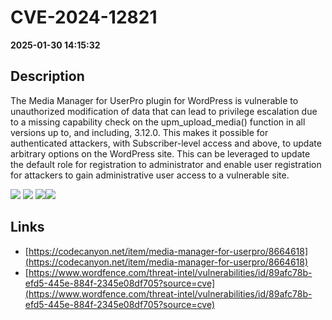# CVE-2024-12821

**2025-01-30 14:15:32**

## Description
The Media Manager for UserPro plugin for WordPress is vulnerable to unauthorized modification of data that can lead to privilege escalation due to a missing capability check on the upm_upload_media() function in all versions up to, and including, 3.12.0. This makes it possible for authenticated attackers, with Subscriber-level access and above, to update arbitrary options on the WordPress site. This can be leveraged to update the default role for registration to administrator and enable user registration for attackers to gain administrative user access to a vulnerable site.

![](https://img.shields.io/static/v1?label=Score&message=8.8&color=red)
![](https://img.shields.io/static/v1?label=Severity&message=HIGH&color=red)
![](https://img.shields.io/static/v1?label=CWE&message=Auth&color=green)![](https://img.shields.io/static/v1?label=CWE&message=Auth&color=green)

## Links
- [https://codecanyon.net/item/media-manager-for-userpro/8664618](https://codecanyon.net/item/media-manager-for-userpro/8664618)
- [https://www.wordfence.com/threat-intel/vulnerabilities/id/89afc78b-efd5-445e-884f-2345e08df705?source=cve](https://www.wordfence.com/threat-intel/vulnerabilities/id/89afc78b-efd5-445e-884f-2345e08df705?source=cve)

